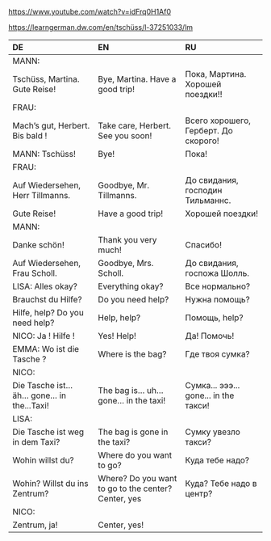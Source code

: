 ﻿https://www.youtube.com/watch?v=idFrq0H1Af0

https://learngerman.dw.com/en/tschüss/l-37251033/lm


| DE                                           | EN                                                 | RU                                                                |
| :--------------------------------------------- | :--------------------------------------------------- | :------------------------------------------------------------------ |
| MANN:                                        |                                                    |                                                                   |
| Tschüss, Martina. Gute Reise!               | Bye, Martina. Have a good trip!                    | Пока, Мартина. Хорошей поездки!!         |
| FRAU:                                        |                                                    |                                                                   |
| Mach’s gut, Herbert. Bis bald !             | Take care, Herbert. See you soon!                  | Всего хорошего, Герберт. До скорого! |
| MANN: Tschüss!                              | Bye!                                               | Пока!                                                         |
| FRAU:                                        |                                                    |                                                                   |
| Auf Wiedersehen, Herr Tillmanns.             | Goodbye, Mr. Tillmanns.                            | До свидания, господин Тильманнс.       |
| Gute Reise!                                  | Have a good trip!                                  | Хорошей поездки!                                    |
| MANN:                                        |                                                    |                                                                   |
| Danke schön!                                | Thank you very much!                               | Спасибо!                                                   |
| Auf Wiedersehen, Frau Scholl.                | Goodbye, Mrs. Scholl.                              | До свидания, госпожа Шолль.                 |
| LISA: Alles okay?                            | Everything okay?                                   | Все нормально?                                        |
| Brauchst du Hilfe?                           | Do you need help?                                  | Нужна помощь?                                          |
| Hilfe, help? Do you need help?               | Help, help?                                        | Помощь, help?                                               |
| NICO: Ja ! Hilfe !                           | Yes! Help!                                         | Да! Помочь!                                               |
| EMMA: Wo ist die Tasche ?                    | Where is the bag?                                  | Где твоя сумка?                                       |
| NICO:                                        |                                                    |                                                                   |
| Die Tasche ist… äh… gone… in the...Taxi! | The bag is… uh… gone… in the taxi!              | Сумка... эээ... gone... in the такси!                |
| LISA:                                        |                                                    |                                                                   |
| Die Tasche ist weg in dem Taxi?              | The bag is gone in the taxi?                       | Сумку увезло такси?                               |
| Wohin willst du?                             | Where do you want to go?                           | Куда тебе надо?                                       |
| Wohin? Willst du ins Zentrum?                | Where? Do you want to go to the center?Center, yes | Куда? Тебе надо в центр?                        |
| NICO:                                        |                                                    |                                                                   |
| Zentrum, ja!                                 | Center, yes!                                       |                                                                   |
